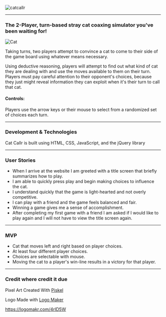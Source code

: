 ![catcallr](http://i.imgur.com/MfbjS2d.png)
___

### The 2-Player, turn-based stray cat coaxing simulator you've been waiting for!

![Cat](http://i.imgur.com/OJiCdCN.png)

Taking turns, two players attempt to convince a cat to come to their side of the game board using whatever means necessary.

Using deductive reasoning, players will attempt to find out what kind of cat they are dealing with and use the moves available to them on their turn. Players must pay careful attention to their opponent's choices, because they just might reveal information they can exploit when it's their turn to call that cat.

#### Controls:
Players use the arrow keys or their mouse to select from a randomized set of choices each turn.

---

### Development & Technologies

Cat Callr is built using HTML, CSS, JavaScript, and the jQuery library

---

### User Stories

+ When I arrive at the website I am greeted with a title screen that briefly summarizes how to play.
+ I am able to quickly press play and begin making choices to influence the cat.
+ I understand quickly that the game is light-hearted and not overly competitive.
+ I can play with a friend and the game feels balanced and fair.
+ Winning a game gives me a sense of accomplishment.
+ After completing my first game with a friend I am asked if I would like to play again and I will not have to view the title screen again.

---
### MVP
+ Cat that moves left and right based on player choices.
+ At least four different player choices.
+ Choices are selectable with mouse.
+ Moving the cat to a player's win-line results in a victory for that player.

---
### Credit where credit it due

Pixel Art Created With <a href="http://www.piskelapp.com/" title = "Piksel"> Piskel</a>

Logo Made with <a href="http://logomakr.com" title="Logo Maker">Logo Maker</a>

https://logomakr.com/4rID5W

